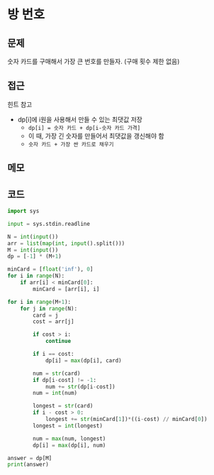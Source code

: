 # 방 번호

## 문제
숫자 카드를 구매해서 가장 큰 번호를 만들자. (구매 횟수 제한 없음)

## 접근
힌트 참고
- dp[i]에 i원을 사용해서 만들 수 있는 최댓값 저장
  - `dp[i] = 숫자 카드 + dp[i-숫자 카드 가격]`
  - 이 때, 가장 긴 숫자를 만들어서 최댓값을 갱신해야 함
  - `숫자 카드 + 가장 싼 카드로 채우기`

## 메모

## 코드
```python
import sys

input = sys.stdin.readline

N = int(input())
arr = list(map(int, input().split()))
M = int(input())
dp = [-1] * (M+1)

minCard = [float('inf'), 0]
for i in range(N):
    if arr[i] < minCard[0]:
        minCard = [arr[i], i]

for i in range(M+1):
    for j in range(N):
        card = j
        cost = arr[j]

        if cost > i:
            continue

        if i == cost:
            dp[i] = max(dp[i], card)

        num = str(card)
        if dp[i-cost] != -1:
            num += str(dp[i-cost])
        num = int(num)

        longest = str(card)
        if i - cost > 0:
            longest += str(minCard[1])*((i-cost) // minCard[0])
        longest = int(longest)

        num = max(num, longest)
        dp[i] = max(dp[i], num)

answer = dp[M]
print(answer)

```
